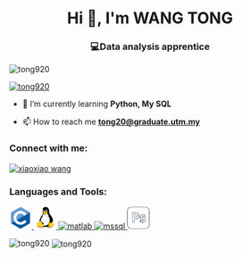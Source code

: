 <h1 align="center">Hi 👋, I'm WANG TONG</h1>
<h3 align="center">💻Data analysis apprentice</h3>

<p align="left"> <img src="https://komarev.com/ghpvc/?username=tong920&label=Profile%20views&color=0e75b6&style=flat" alt="tong920" /> </p>

<p align="left"> <a href="https://github.com/ryo-ma/github-profile-trophy"><img src="https://github-profile-trophy.vercel.app/?username=tong920" alt="tong920" /></a> </p>

- 🌱 I’m currently learning **Python, My SQL**

- 📫 How to reach me **tong20@graduate.utm.my**

<h3 align="left">Connect with me:</h3>
<p align="left">
<a href="https://linkedin.com/in/xiaoxiao wang" target="blank"><img align="center" src="https://raw.githubusercontent.com/rahuldkjain/github-profile-readme-generator/master/src/images/icons/Social/linked-in-alt.svg" alt="xiaoxiao wang" height="30" width="40" /></a>
</p>

<h3 align="left">Languages and Tools:</h3>
<p align="left"> <a href="https://www.cprogramming.com/" target="_blank" rel="noreferrer"> <img src="https://raw.githubusercontent.com/devicons/devicon/master/icons/c/c-original.svg" alt="c" width="40" height="40"/> </a> <a href="https://www.linux.org/" target="_blank" rel="noreferrer"> <img src="https://raw.githubusercontent.com/devicons/devicon/master/icons/linux/linux-original.svg" alt="linux" width="40" height="40"/> </a> <a href="https://www.mathworks.com/" target="_blank" rel="noreferrer"> <img src="https://upload.wikimedia.org/wikipedia/commons/2/21/Matlab_Logo.png" alt="matlab" width="40" height="40"/> </a> <a href="https://www.microsoft.com/en-us/sql-server" target="_blank" rel="noreferrer"> <img src="https://www.svgrepo.com/show/303229/microsoft-sql-server-logo.svg" alt="mssql" width="40" height="40"/> </a> <a href="https://www.photoshop.com/en" target="_blank" rel="noreferrer"> <img src="https://raw.githubusercontent.com/devicons/devicon/master/icons/photoshop/photoshop-line.svg" alt="photoshop" width="40" height="40"/> </a> </p>

<p><img align="left" src="https://github-readme-stats.vercel.app/api/top-langs?username=tong920&show_icons=true&locale=en&layout=compact" alt="tong920" /></p>

<p>&nbsp;<img align="center" src="https://github-readme-stats.vercel.app/api?username=tong920&show_icons=true&locale=en" alt="tong920" /></p>
